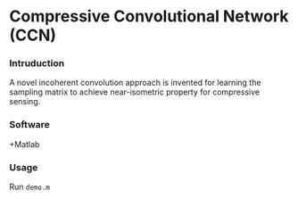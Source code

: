 # Compressive Convolutional Network (CCN)
### Intruduction
A novel incoherent convolution approach is invented for learning the sampling matrix to achieve near-isometric property for compressive sensing.

### Software
+Matlab

### Usage
Run `demo.m`
